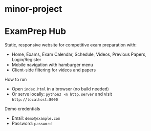 # minor-project
# ExamPrep Hub

Static, responsive website for competitive exam preparation with:
- Home, Exams, Exam Calendar, Schedule, Videos, Previous Papers, Login/Register
- Mobile navigation with hamburger menu
- Client-side filtering for videos and papers

How to run
- Open `index.html` in a browser (no build needed)
- Or serve locally: `python3 -m http.server` and visit `http://localhost:8000`

Demo credentials
- Email: `demo@example.com`
- Password: `password`
